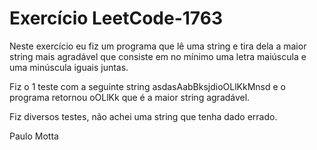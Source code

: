 # Exercício LeetCode-1763

Neste exercício eu fiz um programa que lê uma string e tira dela a maior string mais agradável que consiste em no mínimo uma letra maiúscula e uma minúscula iguais juntas.

Fiz o 1 teste com a seguinte string asdasAabBksjdioOLlKkMnsd e o programa retornou oOLlKk que é a maior string agradável.

Fiz diversos testes, não achei uma string que tenha dado errado.

Paulo Motta
